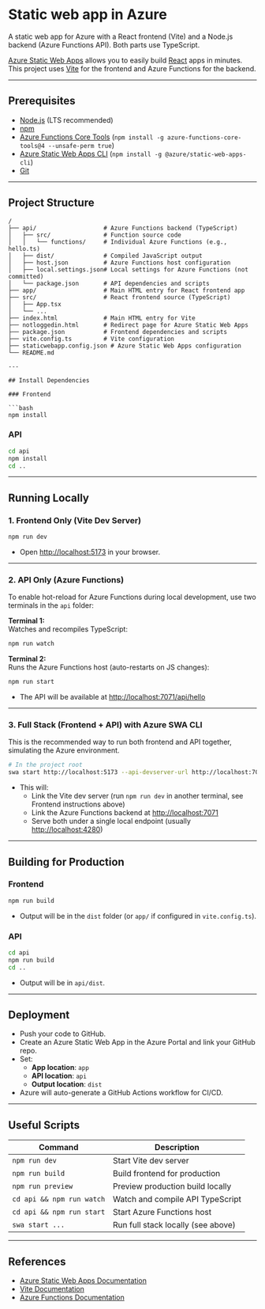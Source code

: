 # Static web app in Azure

A static web app for Azure with a React frontend (Vite) and a Node.js backend (Azure Functions API). Both parts use TypeScript.

[Azure Static Web Apps](https://docs.microsoft.com/azure/static-web-apps/overview) allows you to easily build [React](https://reactjs.org/) apps in minutes.  
This project uses [Vite](https://vitejs.dev/) for the frontend and Azure Functions for the backend.

---

## Prerequisites

- [Node.js](https://nodejs.org/) (LTS recommended)
- [npm](https://www.npmjs.com/)
- [Azure Functions Core Tools](https://docs.microsoft.com/azure/azure-functions/functions-run-local) (`npm install -g azure-functions-core-tools@4 --unsafe-perm true`)
- [Azure Static Web Apps CLI](https://aka.ms/swa-cli) (`npm install -g @azure/static-web-apps-cli`)
- [Git](https://git-scm.com/)

---

## Project Structure

```
/
├── api/                   # Azure Functions backend (TypeScript)
│   ├── src/               # Function source code
│   │   └── functions/     # Individual Azure Functions (e.g., hello.ts)
│   ├── dist/              # Compiled JavaScript output
│   ├── host.json          # Azure Functions host configuration
│   ├── local.settings.json# Local settings for Azure Functions (not committed)
│   └── package.json       # API dependencies and scripts
├── app/                   # Main HTML entry for React frontend app
├── src/                   # React frontend source (TypeScript)
│   ├── App.tsx
│   └── ...
├── index.html             # Main HTML entry for Vite
├── notloggedin.html       # Redirect page for Azure Static Web Apps
├── package.json           # Frontend dependencies and scripts
├── vite.config.ts         # Vite configuration
├── staticwebapp.config.json # Azure Static Web Apps configuration
└── README.md

---

## Install Dependencies

### Frontend

```bash
npm install
```

### API

```bash
cd api
npm install
cd ..
```

---

## Running Locally

### 1. **Frontend Only (Vite Dev Server)**

```bash
npm run dev
```
- Open [http://localhost:5173](http://localhost:5173) in your browser.

---

### 2. **API Only (Azure Functions)**

To enable hot-reload for Azure Functions during local development, use two terminals in the `api` folder:

**Terminal 1:**  
Watches and recompiles TypeScript:
```bash
npm run watch
```

**Terminal 2:**  
Runs the Azure Functions host (auto-restarts on JS changes):
```bash
npm run start
```

- The API will be available at [http://localhost:7071/api/hello](http://localhost:7071/api/hello)

---

### 3. **Full Stack (Frontend + API) with Azure SWA CLI**

This is the recommended way to run both frontend and API together, simulating the Azure environment.

```bash
# In the project root
swa start http://localhost:5173 --api-devserver-url http://localhost:7071
```
- This will:
  - Link the Vite dev server (run `npm run dev` in another terminal, see Frontend instructions above)
  - Link the Azure Functions backend at [http://localhost:7071](http://localhost:7071)
  - Serve both under a single local endpoint (usually [http://localhost:4280](http://localhost:4280))

---

## Building for Production

### Frontend

```bash
npm run build
```
- Output will be in the `dist` folder (or `app/` if configured in `vite.config.ts`).

### API

```bash
cd api
npm run build
cd ..
```
- Output will be in `api/dist`.

---

## Deployment

- Push your code to GitHub.
- Create an Azure Static Web App in the Azure Portal and link your GitHub repo.
- Set:
  - **App location**: `app`
  - **API location**: `api`
  - **Output location**: `dist`
- Azure will auto-generate a GitHub Actions workflow for CI/CD.

---

## Useful Scripts

| Command                | Description                          |
|------------------------|--------------------------------------|
| `npm run dev`          | Start Vite dev server                |
| `npm run build`        | Build frontend for production        |
| `npm run preview`      | Preview production build locally     |
| `cd api && npm run watch` | Watch and compile API TypeScript |
| `cd api && npm run start` | Start Azure Functions host        |
| `swa start ...`        | Run full stack locally (see above)   |

---

## References

- [Azure Static Web Apps Documentation](https://docs.microsoft.com/azure/static-web-apps/)
- [Vite Documentation](https://vitejs.dev/)
- [Azure Functions Documentation](https://docs.microsoft.com/azure/azure-functions/)
